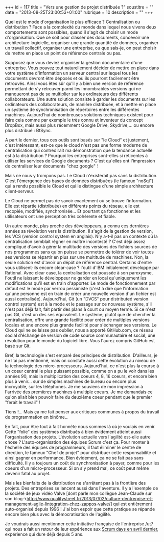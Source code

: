 +++
id = 117
title = "Vers une gestion de projet distribuée ?"
soustitre = ""
date = "2013-08-25T23:00:53+01:00"
rubrique = 10
description = ""
+++

<div class="chapo"></div>
Quel est le mode d'organisation le plus efficace ? Centralisation ou distribution ? Face a la complexité du monde dans lequel nous vivons deux comportements sont possibles, quand il s'agit de choisir un mode d'organisation. Que ce soit pour classer des documents, concevoir une architecture logicielle, organiser une grande quantité de données, organiser un travail collectif, organiser une entreprise, ou que sais-je, on peut choisir de mettre en place un point de référence centrale ou pas.

Supposez que vous deviez organiser la gestion documentaire d'une entreprise. Vous pouvez tout naturellement décider de mettre en place dans votre système d'information un serveur central sur lequel tous les documents devront être déposés et où ils pourront facilement être retrouvés. Ainsi vous êtes sûr qu'il y a bien une version de référence permettant de s'y retrouver parmi les innombrables versions qui ne manqueront pas de se multiplier sur les ordinateurs des différents collaborateurs. 
Une autre solution consiste à garder les documents sur les ordinateurs des collaborateurs, de manière distribuée, et à  mettre en place un système de synchronisation de répertoires entre les différentes machines. Aujourd'hui de nombreuses solutions techniques existent pour faire cela comme par exemple le très connu et inventeur du concept DropBox, mais aussi plus récemment Google Drive, Skydrive,... ou encore plus distribué : BtSync.

A part le dernier, tous ces outils sont basés sur "le Cloud" et justement, c'est intéressant, est-ce que le cloud n'est pas une forme moderne de centralisation qui contredirait ma démonstration que la tendance actuelle est à la distribution ?
Pourquoi les entreprises sont-elles si réticentes à utiliser les services de Google documents ? C'est qu'elles ont l'impression de centraliser leur documents "chez google" !

Mais ne nous y trompons pas. Le Cloud n'existerait pas sans la distribution. C'est l'émergence des bases de données distribuées (le fameux "noSql") qui a rendu possible le Cloud et qui le distingue d'une simple architecture client-serveur.

Le Cloud ne permet pas de savoir exactement où se trouve l'information. Elle est répartie (distribuée) en différents points du réseau, elle est recopiée, modifiée, synchronisée… Et pourtant ça fonctionne et les utilisateurs ont une perception très cohérente et fiable.

Un autre monde, plus proche des développeurs, a connu ces dernières années sa révolution vers la distribution. Il s'agit de la gestion de version, les VCS (version control system en anglais). N'y a-t-il pas un contexte où la centralisation semblait régner en maître incontesté ? C'est déjà assez compliqué d'avoir à gérer la multitude des versions des fichiers sources de nos programmes sans qu'on puisse se permettre de tolérer de voir toutes ses versions se répartir en plus sur une multitude de machines. Non, la seule solution est d'avoir un dépôt de référence central. Certains d'entre vous utilisent-ils encore clear-case ? l'outil d'IBM initialement développé par Rational. Avec clear case, la centralisation est poussée à son paroxysme, l'outil ne laissant le développeur ne garder en local qu'uniquement les modifications qu'il est en train d'apporter. Le mode de fonctionnement par défaut est le mode par verrou pessimiste (c'est à dire que l'information qu'une personne est en train de créer une nouvelle version d'un fichier est aussi centralisée). Aujourd'hui, Git (un "DVCS" pour distributed version control system) est à la mode et le passage sur ce nouveau système, s'il n'est pas déjà fait, fait partir des plans à court ou moyen terme. Si ce n'est pas Git, c'est un des ses équivalent. 
Le système, plutôt que de chercher la centralisation, offre une grande facilité pour créer de multiples versions locales et une encore plus grande facilité pour s'échanger ses versions. Le Cloud qui ne se laisse pas oublier, nous a apporté  GitHub.com, ce réseau social d'échange de version de code source communautaire et social, une révolution pour le monde du logiciel libre. Vous l'aurez compris GitHub est basé sur Git.

Bref, la technologie s'est emparé des principes de distribution. D'ailleurs, je ne l'ai pas mentionné, mais on constate aussi cette évolution au niveau de la technologie des micro-processeurs. Aujourd'hui, ce n'est plus la course à un coeur central le plus puissant possible, comme on a pu le voir dans les années 90, mais la multiplication des coeurs 4, 8, 16 coeurs, et encore bien plus à venir… sur de simples machines de bureau ou encore plus incroyable, sur les téléphones. Je me souviens de mon impression à l'arrivée des premières machines à multiple coeurs. Je me demandais ce qu'on allait bien pouvoir faire du deuxième coeur pendant que le premier "ferait le travail" ! 

Tiens !… Mais ça me fait penser aux critiques communes à propos du travail de programmation en binôme…

En fait, pour être tout à fait honnête nous sommes là où je voulais en venir. Cette "folie" des systèmes distribués à bien évidement atteint aussi l'organisation des projets. L'évolution actuelle vers l'agilité est-elle autre chose ? L'auto-organisation des équipes Scrum c'est ça. Pour monter à l'échelle des équipes de programmeurs, il faut éliminer le centre de direction, le fameux "Chef de projet" pour distribuer cette responsabilité et ainsi gagner en performance. Bien évidement, ça ne se fait pas sans difficulté. Il y a toujours un coût de synchronisation à payer, comme pour les coeurs d'un micro-processeur. Si on s'y prend mal, ce coût peut même devenir fatal au projet.

Mais les bienfaits de la distribution ne s'arrêtent pas à la frontière des projets. Des entreprises se lancent aussi dans l'aventure. Il y a l'exemple de la société de jeux vidéo Valve [dont parle mon collègue Jean-Claude sur son blog->http://www.qualitystreet.fr/2013/07/02/culture-dentreprise-et-management-agile-lintegration-chez-zappos-valve/] qui est entièrement auto-organisé depuis 1996 ! J'ai bon espoir que cette pratique se répande encore bien plus avec la démocratisation de l'agilité.

Je voudrais aussi mentionner cette initiative française de l'entreprise /ut7 qui nous a fait un retour de leur expérience aux [Scrum days en avril dernier](http://agenda2013.scrumday.fr/event/85), expérience qui dure déjà depuis 5 ans.